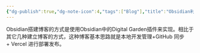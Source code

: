 ```yaml
---
{"dg-publish":true,"dg-note-icon":4,"tags":["Blog"],"title":"Obsidian利用Digital Garden插件搭建博客","permalink":"/🌒Action_行动/Blog/Digitalgarden/搭建博客/","dgPassFrontmatter":true,"noteIcon":4,"created":"2024-09-05T22:36:07.861+08:00","updated":"2024-09-06T11:08:59.550+08:00"}
---
```


Obsidian搭建博客的方式是使用Obsidian中的Digital Garden插件来实现。相比于其它几种建立博客的方式，这种博客基本思路就是本地开发管理+GitHub 同步+ Vercel 进行部署发布。